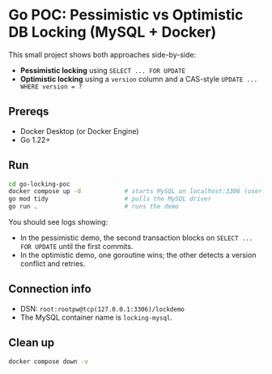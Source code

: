 # Go POC: Pessimistic vs Optimistic DB Locking (MySQL + Docker)

This small project shows both approaches side-by-side:

- **Pessimistic locking** using `SELECT ... FOR UPDATE`
- **Optimistic locking** using a `version` column and a CAS-style `UPDATE ... WHERE version = ?`

## Prereqs

- Docker Desktop (or Docker Engine)
- Go 1.22+

## Run

```bash
cd go-locking-poc
docker compose up -d            # starts MySQL on localhost:3306 (user: root / pass: rootpw)
go mod tidy                     # pulls the MySQL driver
go run .                        # runs the demo
```

You should see logs showing:
- In the pessimistic demo, the second transaction blocks on `SELECT ... FOR UPDATE` until the first commits.
- In the optimistic demo, one goroutine wins; the other detects a version conflict and retries.

## Connection info

- DSN: `root:rootpw@tcp(127.0.0.1:3306)/lockdemo`
- The MySQL container name is `locking-mysql`.

## Clean up

```bash
docker compose down -v
```
